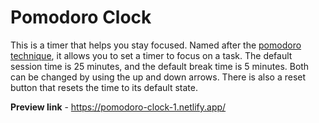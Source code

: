 # Pomodoro Clock

This is a timer that helps you stay focused. Named after the [pomodoro technique](https://en.wikipedia.org/wiki/Pomodoro_Technique), it allows you to set a timer to focus on a task. The default session time is 25 minutes, and the default break time is 5 minutes. Both can be changed by using the up and down arrows. There is also a reset button that resets the time to its default state.

**Preview link** - https://pomodoro-clock-1.netlify.app/

